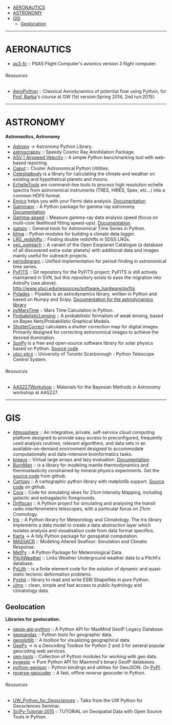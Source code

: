 + [AERONAUTICS](#aeronautics)
+ [ASTRONOMY](#astronomy)
+ [GIS](#gis)
   + [Geolocation](#geolocation)

----

# AERONAUTICS
+ [av3-fc](https://github.com/psas/av3-fc) :: PSAS Flight Computer's avionics version 3 flight computer.

###### Resources
+ [AeroPython](https://github.com/barbagroup/AeroPython) :: Classical Aerodynamics of potential flow using Python, for [Prof. Barba](http://lorenabarba.com/)'s course at GW (1st version:Spring 2014, 2nd run:2015).

----

# ASTRONOMY
**Astronautics, Astronomy**
+ [Astropy](https://github.com/astropy) → Astronomy Python Library.
+ [astroscrappy](https://github.com/astropy/astroscrappy) :: Speedy Cosmic Ray Annihilation Package.
+ [ASV | Airspeed Velocity](http://spacetelescope.github.io/asv) :: A simple Python benchmarking tool with web-based reporting.
+ [Caput](https://github.com/radiocosmology/caput) :: Cluster Astronomical Python Utilities.
+ [Celestialbody](https://github.com/jsbj/celestialbody) is a library for calculating the climate and weather on existing and hypothetical planets and moons.
+ [EchelleTools](https://github.com/iancze/EchelleTools) are command-line tools to process high resolution echelle spectra from astronomical instruments (TRES, HIRES, Spex, etc...) into a common HDF5 format.
+ [Enrico](https://github.com/gammapy/enrico) helps you with your Fermi data analysis. [Documentation](http://enrico.readthedocs.org/)
+ [Gammapy](https://github.com/gammapy/gammapy) :: A Python package for gamma-ray astronomy. [Documentation](https://gammapy.readthedocs.org/)
+ [Gamma-speed](https://github.com/gammapy/gamma-speed) :: Measure gamma-ray data analysis speed (focus on multi-core likelihood fitting speed-ups). [Documentation](https://gamma-speed.readthedocs.org/).
+ [gatspy](https://github.com/jakevdp/gatspy) :: General tools for Astronomical Time Series in Python. 
+ [klima](https://github.com/wuan/klima) :: Python modules for building a climate data logger.
+ [LRG_redshifts](https://github.com/jakevdp/LRG_redshifts) ::  Finding double redshifts in SDSS LRGs.
+ [oec_outreach](https://github.com/hannorein/oec_outreach) :: A variant of the Open Exoplanet Catalogue (a database of all discovered extra-solar planets) with additional data and images mainly useful for outreach projects. 
+ [periodogram](https://github.com/astroML/periodogram) :: Unified implementation for period-finding in astronomical time series.
+ [PyFITS](https://github.com/spacetelescope/PyFITS) :: Git repository for the PyFITS project; PyFITS is still actively maintained in SVN, but this repository exists to ease the migration into AstroPy (see above). http://www.stsci.edu/resources/software_hardware/pyfits
+ [Pylades](https://github.com/helgee/plyades) :: Plyades is an astrodynamics library, written in Python and based on Numpy and Scipy. [Documentation for the astrodynamics library](http://plyades.readthedocs.org)
+ [pyMarsTime](https://github.com/ashima/pyMarsTime) :: Mars Time Calculation in Python.
+ [ProbabilisticLensing](https://github.com/jakevdp/ProbabilisticLensing) :: A probabilistic formalism of weak lensing, based on Bayes Nets/Probabilistic Graphical Models.
+ [ShutterCorrect](https://github.com/iancze/ShutterCorrect) calculates a shutter correction map for digital images. Primarily designed for correcting astronomical images to achieve the desired illumination.
+ [SunPy](http://sunpy.org/) is a free and open-source software library for solar physics based on Python. [Source code](https://github.com/sunpy/sunpy)
+ [utsc-ptcs](https://github.com/hannorein/utsc-ptcs) :: University of Toronto Scarborough - Python Telescope Control System.

###### Resources
+ [AAS227Workshop](https://github.com/jakevdp/AAS227Workshop) :: Materials for the Bayesian Methods in Astronomy workshop at AAS227.

----

# GIS 
+ [Atmosphere](https://github.com/iPlantCollaborativeOpenSource/atmosphere) :: An integrative, private, self-service cloud computing platform designed to provide easy access to preconfigured, frequently used analysis routines, relevant algorithms, and data sets in an available-on-demand environment designed to accommodate computationally and data-intensive bioinformatics tasks.
+ [biggus](https://github.com/SciTools/biggus) ::  Virtual large arrays and lazy evaluation. [Documentation](http://biggus.readthedocs.org/)
+ [BurnMan](http://www.burnman.org) :: is a library for modeling mantle thermodynamics and thermoelasticity constrained by mineral physics experiments. Get the [source code](https://github.com/geodynamics/burnman) from github.
+ [Cartopy](http://scitools.org.uk/cartopy/) :: A cartographic python library with matplotlib support. [Source code](https://github.com/SciTools/cartopy) on github.
+ [Cora](https://github.com/radiocosmology/cora) :: Code for simulating skies for 21cm Intensity Mapping, including galactic and extragalactic foregrounds.
+ [Driftscan](https://github.com/radiocosmology/driftscan) :: A Python project for simulating and analysing the transit radio interferometers telescopes, with a particular focus on 21cm Cosmology.
+ [Iris](http://scitools.org.uk/iris/) :: A Python library for Meteorology and Climatology. The Iris library implements a data model to create a data abstraction layer which isolates analysis and visualisation code from data format specifics. 
+ [Karta](https://github.com/njwilson23/karta) →  A tidy Python package for geospatial computation.
+ [MASSACR](https://github.com/navahnavahnavah/massacr) :: Modeling Altered Seafloor: Simulation and Climatic Response.
+ [MetPy](https://github.com/metpy/MetPy) :: A Python Package for Meteorological Data.
+ [PitchWeather](https://github.com/roryk/PitchWeather) :: Links Weather Underground weather data to a PitchFx database.
+ [PyLith](https://github.com/geodynamics/pylith) :: is a finite element code for the solution of dynamic and quasi-static tectonic deformation problems.
+ [Pyshp](https://github.com/GeospatialPython/pyshp) :: library to read and write ESRI Shapefiles in pure Python.
+ [ulmo](https://github.com/ulmo-dev/ulmo) :: clean, simple and fast access to public hydrology and climatology data.

## Geolocation
__Libraries for geolocation.__
+ [geoip-api-python](https://github.com/maxmind/geoip-api-python) :: A Python API for MaxMind GeoIP Legacy Database.
+ [geopandas](https://github.com/geopandas/geopandas) :: Python tools for geographic data.
+ [geoplotlib](https://github.com/andrea-cuttone/geoplotlib) :: A toolbox for visualizing geographical data.
+ [GeoPy](https://github.com/geopy/geopy) → is a Geocoding Toolbox for Python 2 and 3 for several popular geocoding web services.
+ [geo-tools](https://github.com/jesolem/geo-tools) :: Collection of Python modules for working with geo data.
+ [pygeoip](https://github.com/appliedsec/pygeoip) →  Pure Python API for Maxmind's binary GeoIP databases.
+ [python-geojson](https://github.com/frewsxcv/python-geojson) :: Python bindings and utilities for GeoJSON. On [PyPI](https://pypi.python.org/pypi/geojson/).
+ [reverse-geocoder](https://github.com/thampiman/reverse-geocoder) :: A fast, offline reverse geocoder in Python. 

###### Resources
+ [UW_Python_for_Geosciences](https://github.com/jhamman/UW_Python_for_Geosciences) :: Talks from the UW Python for Geosciences Seminar.
+ [SciPy-Tutorial-2015](https://kjordahl.github.io/SciPy-Tutorial-2015/) :: TUTORIAL on Geospatial Data with Open Source Tools in Python.

